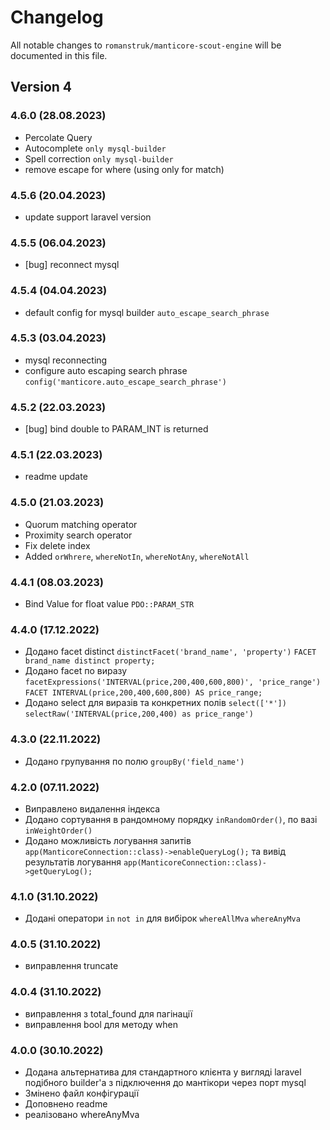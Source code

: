 # Changelog

All notable changes to `romanstruk/manticore-scout-engine` will be documented in this file.

## Version 4

### 4.6.0 (28.08.2023)
- Percolate Query
- Autocomplete `only mysql-builder`
- Spell correction `only mysql-builder`
- remove escape for where (using only for match)

### 4.5.6 (20.04.2023)
- update support laravel version

### 4.5.5 (06.04.2023)
- [bug] reconnect mysql

### 4.5.4 (04.04.2023)
- default config for mysql builder `auto_escape_search_phrase`

### 4.5.3 (03.04.2023)
- mysql reconnecting
- configure auto escaping search phrase `config('manticore.auto_escape_search_phrase')`

### 4.5.2 (22.03.2023)
- [bug] bind double to PARAM_INT is returned

### 4.5.1 (22.03.2023)
- readme update

### 4.5.0 (21.03.2023)
- Quorum matching operator
- Proximity search operator
- Fix delete index
- Added `orWhrere`, `whereNotIn`, `whereNotAny`, `whereNotAll` 

### 4.4.1 (08.03.2023)
- Bind Value for float value `PDO::PARAM_STR`

### 4.4.0 (17.12.2022)
- Додано facet distinct `distinctFacet('brand_name', 'property')` `FACET brand_name distinct property;`
- Додано facet по виразу `facetExpressions('INTERVAL(price,200,400,600,800)', 'price_range')` `FACET INTERVAL(price,200,400,600,800) AS price_range;`
- Додано select для виразів та конкретних полів `select(['*'])` `selectRaw('INTERVAL(price,200,400) as price_range')`

### 4.3.0 (22.11.2022)
- Додано групування по полю `groupBy('field_name')`

### 4.2.0 (07.11.2022)
- Виправлено видалення індекса
- Додано сортування в рандомному порядку `inRandomOrder()`, по вазі `inWeightOrder()`
- Додано можливість логування запитів `app(ManticoreConnection::class)->enableQueryLog();` та вивід результатів логування `app(ManticoreConnection::class)->getQueryLog();`

### 4.1.0 (31.10.2022)
- Додані оператори `in` `not in` для вибірок `whereAllMva` `whereAnyMva`

### 4.0.5 (31.10.2022)
- виправлення truncate

### 4.0.4 (31.10.2022)
- виправлення з total_found для пагінації
- виправлення bool для методу when 

### 4.0.0 (30.10.2022)

- Додана альтернатива для стандартного клієнта у вигляді laravel подібного builder'а з підключення до мантікори через порт mysql
- Змінено файл конфігурації
- Доповнено readme
- реалізовано whereAnyMva